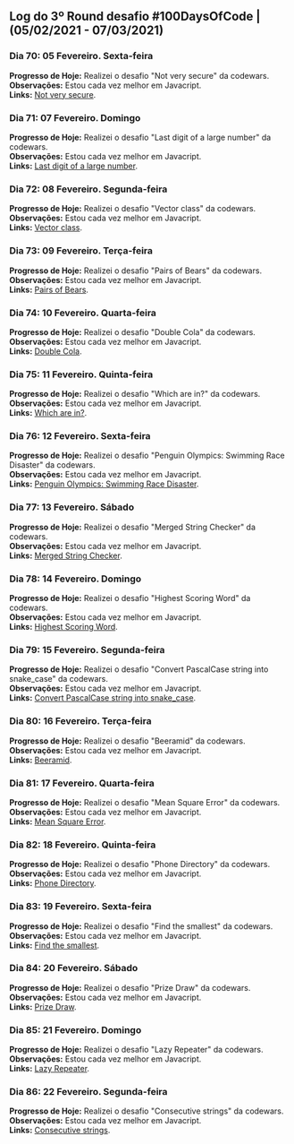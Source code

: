 ## Log do 3º Round desafio #100DaysOfCode | (05/02/2021 - 07/03/2021)

### Dia 70: 05 Fevereiro. Sexta-feira

**Progresso de Hoje:** Realizei o desafio "Not very secure" da codewars.</br>
**Observações:** Estou cada vez melhor em Javacript.</br>
**Links:** [Not very secure](https://t.co/dHjobutfJu?amp=1).</br>

### Dia 71: 07 Fevereiro. Domingo

**Progresso de Hoje:** Realizei o desafio "Last digit of a large number" da codewars.</br>
**Observações:** Estou cada vez melhor em Javacript.</br>
**Links:** [Last digit of a large number](https://www.codewars.com/kata/5511b2f550906349a70004e1).</br>

### Dia 72: 08 Fevereiro. Segunda-feira

**Progresso de Hoje:** Realizei o desafio "Vector class" da codewars.</br>
**Observações:** Estou cada vez melhor em Javacript.</br>
**Links:** [Vector class](https://www.codewars.com/kata/526dad7f8c0eb5c4640000a4).</br>

### Dia 73: 09 Fevereiro. Terça-feira

**Progresso de Hoje:** Realizei o desafio "Pairs of Bears" da codewars.</br>
**Observações:** Estou cada vez melhor em Javacript.</br>
**Links:** [Pairs of Bears](https://www.codewars.com/kata/57d165ad95497ea150000020).</br>

### Dia 74: 10 Fevereiro. Quarta-feira

**Progresso de Hoje:** Realizei o desafio "Double Cola" da codewars.</br>
**Observações:** Estou cada vez melhor em Javacript.</br>
**Links:** [Double Cola](https://t.co/Tt1onRyVuo?amp=1).</br>

### Dia 75: 11 Fevereiro. Quinta-feira

**Progresso de Hoje:** Realizei o desafio "Which are in?" da codewars.</br>
**Observações:** Estou cada vez melhor em Javacript.</br>
**Links:** [Which are in?](https://t.co/EIPUZEzLnR?amp=1).</br>

### Dia 76: 12 Fevereiro. Sexta-feira

**Progresso de Hoje:** Realizei o desafio "Penguin Olympics: Swimming Race Disaster" da codewars.</br>
**Observações:** Estou cada vez melhor em Javacript.</br>
**Links:** [Penguin Olympics: Swimming Race Disaster](https://www.codewars.com/kata/6022c97dac16b0001c0e7ccc).</br>

### Dia 77: 13 Fevereiro. Sábado

**Progresso de Hoje:** Realizei o desafio "Merged String Checker" da codewars.</br>
**Observações:** Estou cada vez melhor em Javacript.</br>
**Links:** [Merged String Checker](https://www.codewars.com/kata/54c9fcad28ec4c6e680011aa).</br>

### Dia 78: 14 Fevereiro. Domingo

**Progresso de Hoje:** Realizei o desafio "Highest Scoring Word" da codewars.</br>
**Observações:** Estou cada vez melhor em Javacript.</br>
**Links:** [Highest Scoring Word](https://www.codewars.com/kata/57eb8fcdf670e99d9b000272).</br>

### Dia 79: 15 Fevereiro. Segunda-feira

**Progresso de Hoje:** Realizei o desafio "Convert PascalCase string into snake_case" da codewars.</br>
**Observações:** Estou cada vez melhor em Javacript.</br>
**Links:** [Convert PascalCase string into snake_case](https://t.co/8fRdflwERR?amp=1).</br>

### Dia 80: 16 Fevereiro. Terça-feira

**Progresso de Hoje:** Realizei o desafio "Beeramid" da codewars.</br>
**Observações:** Estou cada vez melhor em Javacript.</br>
**Links:** [Beeramid](https://t.co/x2cULAQXti?amp=1).</br>

### Dia 81: 17 Fevereiro. Quarta-feira

**Progresso de Hoje:** Realizei o desafio "Mean Square Error" da codewars.</br>
**Observações:** Estou cada vez melhor em Javacript.</br>
**Links:** [Mean Square Error](https://www.codewars.com/kata/51edd51599a189fe7f000015).</br>

### Dia 82: 18 Fevereiro. Quinta-feira

**Progresso de Hoje:** Realizei o desafio "Phone Directory" da codewars.</br>
**Observações:** Estou cada vez melhor em Javacript.</br>
**Links:** [Phone Directory](https://www.codewars.com/kata/56baeae7022c16dd7400086e).</br>

### Dia 83: 19 Fevereiro. Sexta-feira

**Progresso de Hoje:** Realizei o desafio "Find the smallest" da codewars.</br>
**Observações:** Estou cada vez melhor em Javacript.</br>
**Links:** [Find the smallest](https://www.codewars.com/kata/573992c724fc289553000e95).</br>

### Dia 84: 20 Fevereiro. Sábado

**Progresso de Hoje:** Realizei o desafio "Prize Draw" da codewars.</br>
**Observações:** Estou cada vez melhor em Javacript.</br>
**Links:** [Prize Draw](https://www.codewars.com/kata/5616868c81a0f281e500005c).</br>

### Dia 85: 21 Fevereiro. Domingo

**Progresso de Hoje:** Realizei o desafio "Lazy Repeater" da codewars.</br>
**Observações:** Estou cada vez melhor em Javacript.</br>
**Links:** [Lazy Repeater](https://t.co/IiFV0DAVqQ?amp=1).</br>

### Dia 86: 22 Fevereiro. Segunda-feira

**Progresso de Hoje:** Realizei o desafio "Consecutive strings" da codewars.</br>
**Observações:** Estou cada vez melhor em Javacript.</br>
**Links:** [Consecutive strings](https://t.co/ufjK0rDUgA?amp=1).</br>
